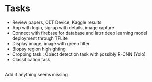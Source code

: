 
# Tasks
- Review papers, ODT Device, Kaggle results
- App with login, signup with details, image capture
- Connect with firebase for database and later deep learning model deployment through TFLite
- Display image, image with green filter.
- Biopsy region highlighting
- Cropping task : Object detection task with possibly R-CNN (Yolo)
- Classification task
<br>
Add if anything seems missing
